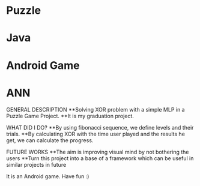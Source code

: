 # Puzzle
# Java
# Android Game
# ANN

GENERAL DESCRIPTION
**Solving XOR problem with a simple MLP in a Puzzle Game Project.
**It is my graduation project.

WHAT DID I DO?
**By using fibonacci sequence, we define levels and their trials.
**By calculating XOR with the time user played and the results he get, we can calculate the progress.

FUTURE WORKS
**The aim is improving visual mind by not bothering the users
**Turn this project into a base of a framework which can be useful in similar projects in future

It is an Android game. Have fun :)
